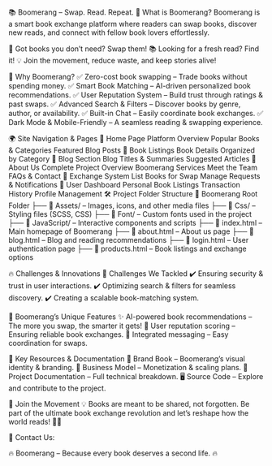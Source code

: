 📚 Boomerang – Swap. Read. Repeat.
🌟 What is Boomerang?
Boomerang is a smart book exchange platform where readers can swap books, discover new reads, and connect with fellow book lovers effortlessly.

📖 Got books you don’t need? Swap them!
📚 Looking for a fresh read? Find it!
💡 Join the movement, reduce waste, and keep stories alive!

🚀 Why Boomerang?
✅ Zero-cost book swapping – Trade books without spending money.
✅ Smart Book Matching – AI-driven personalized book recommendations.
✅ User Reputation System – Build trust through ratings & past swaps.
✅ Advanced Search & Filters – Discover books by genre, author, or availability.
✅ Built-in Chat – Easily coordinate book exchanges.
✅ Dark Mode & Mobile-Friendly – A seamless reading & swapping experience.

🌍 Site Navigation & Pages
📌 Home Page
Platform Overview
Popular Books & Categories
Featured Blog Posts
📌 Book Listings
Book Details
Organized by Category
📌 Blog Section
Blog Titles & Summaries
Suggested Articles
📌 About Us
Complete Project Overview
Boomerang Services
Meet the Team
FAQs & Contact
📌 Exchange System
List Books for Swap
Manage Requests & Notifications
📌 User Dashboard
Personal Book Listings
Transaction History
Profile Management
🛠️ Project Folder Structure
📂 Boomerang Root Folder
├── 📁 Assets/ – Images, icons, and other media files
├── 📁 Css/ – Styling files (SCSS, CSS)
├── 📁 Font/ – Custom fonts used in the project
├── 📁 JavaScript/ – Interactive components and scripts
├── 📄 index.html – Main homepage of Boomerang
├── 📄 about.html – About us page
├── 📄 blog.html – Blog and reading recommendations
├── 📄 login.html – User authentication page
├── 📄 products.html – Book listings and exchange options

🔥 Challenges & Innovations
🚧 Challenges We Tackled
✔️ Ensuring security & trust in user interactions.
✔️ Optimizing search & filters for seamless discovery.
✔️ Creating a scalable book-matching system.

💎 Boomerang’s Unique Features
✨ AI-powered book recommendations – The more you swap, the smarter it gets!
🌟 User reputation scoring – Ensuring reliable book exchanges.
💬 Integrated messaging – Easy coordination for swaps.

🔗 Key Resources & Documentation
📜 Brand Book – Boomerang’s visual identity & branding.
📄 Business Model – Monetization & scaling plans.
📘 Project Documentation – Full technical breakdown.
🖥️ Source Code – Explore and contribute to the project.

🎯 Join the Movement
💡 Books are meant to be shared, not forgotten.
Be part of the ultimate book exchange revolution and let’s reshape how the world reads! 🚀📖

📩 Contact Us: 

🔥 Boomerang – Because every book deserves a second life. 🔥
